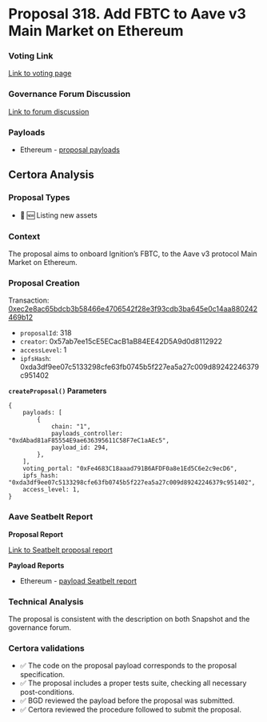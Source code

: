 # Proposal 318. Add FBTC to Aave v3 Main Market on Ethereum

### Voting Link
[Link to voting page](https://vote.onaave.com/proposal/?proposalId=318)

### Governance Forum Discussion
[Link to forum discussion](https://governance.aave.com/t/arfc-add-fbtc-to-aave-v3-main-market-on-ethereum/19937)

### Payloads

* Ethereum - [proposal payloads](https://etherscan.io/address/0x17ce289A8B29c0db24a024fC9F399026EcA45992)



## Certora Analysis

### Proposal Types

* :gem: :new: Listing new assets


### Context
The proposal aims to onboard Ignition’s FBTC, to the Aave v3 protocol Main Market on Ethereum.


### Proposal Creation
Transaction: [0xec2e8ac65bdcb3b58466e4706542f28e3f93cdb3ba645e0c14aa880242469b12](https://etherscan.io/tx/0xec2e8ac65bdcb3b58466e4706542f28e3f93cdb3ba645e0c14aa880242469b12)
- `proposalId`: 318
- `creator`: 0x57ab7ee15cE5ECacB1aB84EE42D5A9d0d8112922
- `accessLevel`: 1
- `ipfsHash`: 0xda3df9ee07c5133298cfe63fb0745b5f227ea5a27c009d89242246379c951402

**`createProposal()` Parameters**
```
{
    payloads: [
        {
            chain: "1",
            payloads_controller: "0xdAbad81aF85554E9ae636395611C58F7eC1aAEc5",
            payload_id: 294,
        },
    ],
    voting_portal: "0xFe4683C18aaad791B6AFDF0a8e1Ed5C6e2c9ecD6",
    ipfs_hash: "0xda3df9ee07c5133298cfe63fb0745b5f227ea5a27c009d89242246379c951402",
    access_level: 1,
}
```

### Aave Seatbelt Report
**Proposal Report**

[Link to Seatbelt proposal report](https://github.com/bgd-labs/seatbelt-gov-v3/blob/main/reports/proposals/318.md)

**Payload Reports**

* Ethereum - [payload Seatbelt report](https://github.com/bgd-labs/seatbelt-gov-v3/blob/main/reports/payloads/1/0xdAbad81aF85554E9ae636395611C58F7eC1aAEc5/294.md)


### Technical Analysis

The proposal is consistent with the description on both Snapshot and the governance forum.

### Certora validations
* :white_check_mark: The code on the proposal payload corresponds to the proposal specification.
* :white_check_mark: The proposal includes a proper tests suite, checking all necessary post-conditions.
* :white_check_mark: BGD reviewed the payload before the proposal was submitted.
* :white_check_mark: Certora reviewed the procedure followed to submit the proposal.